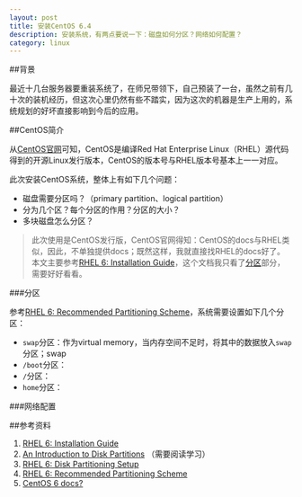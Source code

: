 ```yaml
---
layout: post
title: 安装CentOS 6.4
description: 安装系统，有两点要说一下：磁盘如何分区？网络如何配置？
category: linux
---
```



##背景

最近十几台服务器要重装系统了，在师兄带领下，自己预装了一台，虽然之前有几十次的装机经历，但这次心里仍然有些不踏实，因为这次的机器是生产上用的，系统规划的好坏直接影响到今后的应用。

##CentOS简介

从[CentOS官网](http://www.centos.org/about/)可知，CentOS是编译Red Hat Enterprise Linux（RHEL）源代码得到的开源Linux发行版本，CentOS的版本号与RHEL版本号基本上一一对应。

此次安装CentOS系统，整体上有如下几个问题：

* 磁盘需要分区吗？（primary partition、logical partition）
* 分为几个区？每个分区的作用？分区的大小？
* 多块磁盘怎么分区？

> 此次使用是CentOS发行版，CentOS官网得知：CentOS的docs与RHEL类似，因此，不单独提供docs；既然这样，我就直接找RHEL的docs好了。
> 本文主要参考[RHEL 6: Installation Guide][RHEL 6: Installation Guide]，这个文档我只看了[分区][RHEL 6: Disk Partitioning Setup]部分，需要好好看看。

###分区

参考[RHEL 6: Recommended Partitioning Scheme][RHEL 6: Recommended Partitioning Scheme]，系统需要设置如下几个分区：

* `swap`分区：作为virtual memory，当内存空间不足时，将其中的数据放入`swap`分区；swap
* `/boot`分区：
* `/`分区：
* `home`分区：





###网络配置



##参考资料

1. [RHEL 6: Installation Guide][RHEL 6: Installation Guide] 
1. [An Introduction to Disk Partitions][An Introduction to Disk Partitions] （需要阅读学习）
1. [RHEL 6: Disk Partitioning Setup][RHEL 6: Disk Partitioning Setup]
1. [RHEL 6: Recommended Partitioning Scheme][RHEL 6: Recommended Partitioning Scheme]
1. [CentOS 6 docs?][CentOS 6 docs?]




[NingG]:    http://ningg.github.com  "NingG"



[RHEL 6: Recommended Partitioning Scheme]:	https://access.redhat.com/documentation/en-US/Red_Hat_Enterprise_Linux/6/html/Installation_Guide/s2-diskpartrecommend-x86.html
[RHEL 6: Disk Partitioning Setup]:	https://access.redhat.com/documentation/en-US/Red_Hat_Enterprise_Linux/6/html/Installation_Guide/s1-diskpartsetup-x86.html
[CentOS 6 docs?]:	http://lists.centos.org/pipermail/centos/2012-November/130123.html
[RHEL 6: Installation Guide]:	https://access.redhat.com/documentation/en-US/Red_Hat_Enterprise_Linux/6/html/Installation_Guide/index.html
[An Introduction to Disk Partitions]:	https://access.redhat.com/documentation/en-US/Red_Hat_Enterprise_Linux/6/html/Installation_Guide/ch-partitions-x86.html#tb-partitions-types-x86